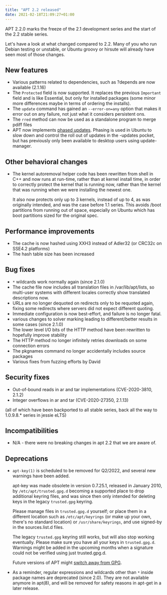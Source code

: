 ```yaml
---
title: "APT 2.2 released"
date: 2021-02-18T21:09:27+01:00
---
```


APT 2.2.0 marks the freeze of the 2.1 development series and the start of the 2.2 stable series.

Let's have a look at what changed compared to 2.2. Many of you who run Debian testing or unstable,
or Ubuntu groovy or hirsute will already have seen most of those changes.

## New features

* Various patterns related to dependencies, such as ?depends are now available (2.1.16)
* The `Protected` field is now supported.
  It replaces the previous `Important` field and is like Essential,
  but only for installed packages
  (some minor more differences maybe in terms of ordering the installs).
* The `update` command has gained an `--error-on=any` option that makes it error out on any failure,
  not just what it considers persistent ons.
* The `rred` method can now be used as a standalone program to merge pdiff files
* APT now implements [phased updates](https://wiki.ubuntu.com/PhasedUpdates).
  Phasing is used in Ubuntu to slow down and control the roll out of updates in the -updates pocket,
  but has previously only been available to desktop users using update-manager.

## Other behavioral changes

* The kernel autoremoval helper code has been rewritten from shell in C++ and now runs at run-time,
  rather than at kernel install time,
  in order to correctly protect the kernel that is running now,
  rather than the kernel that was running when we were installing the newest one.

  It also now protects only up to 3 kernels, instead of up to 4, as was originally intended,
  and was the case before 1.1 series.
  This avoids /boot partitions from running out of space, especially on Ubuntu which has boot
  partitions sized for the original spec.

## Performance improvements

* The cache is now hashed using XXH3 instead of Adler32 (or CRC32c on SSE4.2 platforms)
* The hash table size has been increased

## Bug fixes

* `*` wildcards work normally again (since 2.1.0)
* The cache file now includes all translation files in /var/lib/apt/lists,
  so multi-user systems with different locales correctly show translated descriptions now.
* URLs are no longer dequoted on redirects only to be requoted again,
  fixing some redirects where servers did not expect different quoting.
* Immediate configuration is now best-effort, and failure is no longer fatal.
* various changes to solver marking leading to different/better results in some cases (since 2.1.0)
* The lower level I/O bits of the HTTP method have been rewritten to hopefully improve stability
* The HTTP method no longer infinitely retries downloads on some connection errors
* The pkgnames command no longer accidentally includes source packages
* Various fixes from fuzzing efforts by David

## Security fixes

* Out-of-bound reads in ar and tar implementations (CVE-2020-3810, 2.1.2)
* Integer overflows in ar and tar (CVE-2020-27350, 2.1.13)

(all of which have been backported to all stable series,
 back all the way to 1.0.9.8.\* series in jessie eLTS)

## Incompatibilities

* N/A - there were no breaking changes in apt 2.2 that we are aware of.

## Deprecations

* `apt-key(1)` is scheduled to be removed for Q2/2022, and several new warnings have been added.

  apt-key was made obsolete in version 0.7.25.1, released in January 2010, by
  `/etc/apt/trusted.gpg.d` becoming a supported place to drop additional keyring files,
  and was since then only intended for deleting keys in the legacy `trusted.gpg` keyring.

  Please manage files in `trusted.gpg.d` yourself;
  or place them in a different location such as
  `/etc/apt/keyrings` (or make up your own, there's no standard location)
  or `/usr/share/keyrings`,
  and use signed-by in the sources.list.d files.

  The legacy `trusted.gpg` keyring still works, but will also stop working eventually.
  Please make sure you have all your keys in `trusted.gpg.d`.
  Warnings might be added in the upcoming months when a signature could not be verified using just trusted.gpg.d.

  Future versions of APT might [switch away from GPG](https://wiki.debian.org/Teams/Apt/Spec/AptSign).

* As a reminder, regular expressions and wildcards other than `*` inside package names are deprecated (since 2.0).
  They are not available anymore in apt(8), and will be removed for safety reasons in apt-get in a later release.
